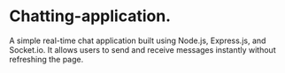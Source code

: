 # Chatting-application.
A simple real-time chat application built using Node.js, Express.js, and Socket.io. It allows users to send and receive messages instantly without refreshing the page.
